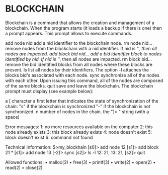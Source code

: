 # BLOCKCHAIN
Blockchain is a command that allows the creation and management of a blockchain. When the program starts (it loads a backup if there is one) then a prompt appears.
This prompt allows to execute commands. 

add node nid add a nid identifier to the blockchain node.
rm node nid... remove nodes from the blockchain with a nid identifier. If nid is '*', then all nodes are impacted.
add block bid nid... add a bid identifier block to nodes identified by nid. If nid is '*', then all nodes are impacted.
rm block bid... remove the bid identified blocks from all nodes where these blocks are present.
ls list all nodes by their identifiers. The option -l attaches the blocks bid's associated with each node.
sync synchronize all of the nodes with each other. Upon issuing this command, all of the nodes are composed of the same blocks.
quit save and leave the blockchain.
The blockchain prompt must display (see example below):

a [ character
a first letter that indicates the state of synchronization of the chain:
"s" if the blockchain is synchronized
"-" if the blockchain is not synchronized.
n number of nodes in the chain.
the "]> " string (with a space)

Error messages:
1: no more resources available on the computer
2: this node already exists
3: this block already exists
4: node doesn't exist
5: block doesn't exist
6: command not found

Technical Information:
$>my_blockhain
[s0]> add node 12
[s1]> add block 21 *
[s1]> add node 13
[-2]> sync
[s2]> ls -l
12: 21,
13: 21,
[s2]> quit

Allowed functions:
• malloc(3)
• free(3)
• printf(3)
• write(2)
• open(2)
• read(2)
• close(2)
